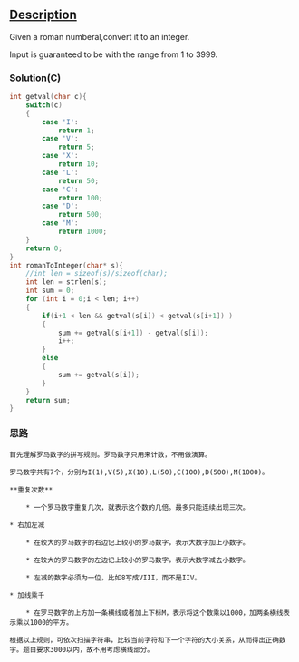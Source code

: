 ## [Description](https://leetcode.com/problems/roman-to-integer/description/)

Given a roman numberal,convert it to an integer.

Input is guaranteed to be with the range from 1 to 3999.



### Solution(C)

```C
int getval(char c){
    switch(c)
    {
        case 'I':
            return 1;
        case 'V':
            return 5;
        case 'X':
            return 10;
        case 'L':
            return 50;
        case 'C':
            return 100;
        case 'D':
            return 500;
        case 'M':
            return 1000;
    }
    return 0;
}
int romanToInteger(char* s){
    //int len = sizeof(s)/sizeof(char);
    int len = strlen(s);
    int sum = 0;
    for (int i = 0;i < len; i++)
    {
        if(i+1 < len && getval(s[i]) < getval(s[i+1]) )
        {
            sum += getval(s[i+1]) - getval(s[i]);
            i++;
        }
        else
        {
            sum += getval(s[i]);
        }
    }
    return sum;
}
```

### 思路

    首先理解罗马数字的拼写规则。罗马数字只用来计数，不用做演算。

    罗马数字共有7个，分别为I(1),V(5),X(10),L(50),C(100),D(500),M(1000)。

    **重复次数**

        * 一个罗马数字重复几次，就表示这个数的几倍。最多只能连续出现三次。

    * 右加左减

        * 在较大的罗马数字的右边记上较小的罗马数字，表示大数字加上小数字。

        * 在较大的罗马数字的左边记上较小的罗马数字，表示大数字减去小数字。

        * 左减的数字必须为一位，比如8写成VIII，而不是IIV。

    * 加线乘千

        * 在罗马数字的上方加一条横线或者加上下标M，表示将这个数乘以1000，加两条横线表示乘以1000的平方。

    根据以上规则，可依次扫描字符串，比较当前字符和下一个字符的大小关系，从而得出正确数字。题目要求3000以内，故不用考虑横线部分。

